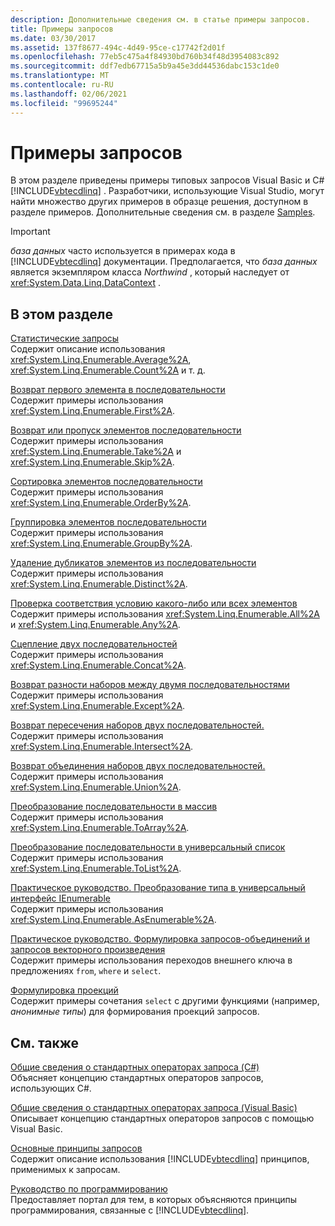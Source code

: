 ```yaml
---
description: Дополнительные сведения см. в статье примеры запросов.
title: Примеры запросов
ms.date: 03/30/2017
ms.assetid: 137f8677-494c-4d49-95ce-c17742f2d01f
ms.openlocfilehash: 77eb5c475a4f84930bd760b34f48d3954083c892
ms.sourcegitcommit: ddf7edb67715a5b9a45e3dd44536dabc153c1de0
ms.translationtype: MT
ms.contentlocale: ru-RU
ms.lasthandoff: 02/06/2021
ms.locfileid: "99695244"
---
```

# <a name="query-examples"></a>Примеры запросов

В этом разделе приведены примеры типовых запросов Visual Basic и C# [!INCLUDE[vbtecdlinq](../../../../../../includes/vbtecdlinq-md.md)] . Разработчики, использующие Visual Studio, могут найти множество других примеров в образце решения, доступном в разделе примеров. Дополнительные сведения см. в разделе [Samples](samples.md).  
  
> [!IMPORTANT]
> *база данных* часто используется в примерах кода в [!INCLUDE[vbtecdlinq](../../../../../../includes/vbtecdlinq-md.md)] документации. Предполагается, что *база данных* является экземпляром класса *Northwind* , который наследует от <xref:System.Data.Linq.DataContext> .  
  
## <a name="in-this-section"></a>В этом разделе  

 [Статистические запросы](aggregate-queries.md)  
 Содержит описание использования <xref:System.Linq.Enumerable.Average%2A>, <xref:System.Linq.Enumerable.Count%2A> и т. д.  
  
 [Возврат первого элемента в последовательности](return-the-first-element-in-a-sequence.md)  
 Содержит примеры использования <xref:System.Linq.Enumerable.First%2A>.  
  
 [Возврат или пропуск элементов последовательности](return-or-skip-elements-in-a-sequence.md)  
 Содержит примеры использования <xref:System.Linq.Enumerable.Take%2A> и <xref:System.Linq.Enumerable.Skip%2A>.  
  
 [Сортировка элементов последовательности](sort-elements-in-a-sequence.md)  
 Содержит примеры использования <xref:System.Linq.Enumerable.OrderBy%2A>.  
  
 [Группировка элементов последовательности](group-elements-in-a-sequence.md)  
 Содержит примеры использования <xref:System.Linq.Enumerable.GroupBy%2A>.  
  
 [Удаление дубликатов элементов из последовательности](eliminate-duplicate-elements-from-a-sequence.md)  
 Содержит примеры использования <xref:System.Linq.Enumerable.Distinct%2A>.  
  
 [Проверка соответствия условию какого-либо или всех элементов](determine-if-any-or-all-elements-in-a-sequence-satisfy-a-condition.md)  
 Содержит примеры использования <xref:System.Linq.Enumerable.All%2A> и <xref:System.Linq.Enumerable.Any%2A>.  
  
 [Сцепление двух последовательностей](concatenate-two-sequences.md)  
 Содержит примеры использования <xref:System.Linq.Enumerable.Concat%2A>.  
  
 [Возврат разности наборов между двумя последовательностями](return-the-set-difference-between-two-sequences.md)  
 Содержит примеры использования <xref:System.Linq.Enumerable.Except%2A>.  
  
 [Возврат пересечения наборов двух последовательностей.](return-the-set-intersection-of-two-sequences.md)  
 Содержит примеры использования <xref:System.Linq.Enumerable.Intersect%2A>.  
  
 [Возврат объединения наборов двух последовательностей.](return-the-set-union-of-two-sequences.md)  
 Содержит примеры использования <xref:System.Linq.Enumerable.Union%2A>.  
  
 [Преобразование последовательности в массив](convert-a-sequence-to-an-array.md)  
 Содержит примеры использования <xref:System.Linq.Enumerable.ToArray%2A>.  
  
 [Преобразование последовательности в универсальный список](convert-a-sequence-to-a-generic-list.md)  
 Содержит примеры использования <xref:System.Linq.Enumerable.ToList%2A>.  
  
 [Практическое руководство. Преобразование типа в универсальный интерфейс IEnumerable](convert-a-type-to-a-generic-ienumerable.md)  
 Содержит примеры использования <xref:System.Linq.Enumerable.AsEnumerable%2A>.  
  
 [Практическое руководство. Формулировка запросов-объединений и запросов векторного произведения](formulate-joins-and-cross-product-queries.md)  
 Содержит примеры использования переходов внешнего ключа в предложениях `from`, `where` и `select`.  
  
 [Формулировка проекций](formulate-projections.md)  
 Содержит примеры сочетания `select` с другими функциями (например, *анонимные типы*) для формирования проекций запросов.  
  
## <a name="related-sections"></a>См. также  

 [Общие сведения о стандартных операторах запроса (C#)](../../../../../csharp/programming-guide/concepts/linq/standard-query-operators-overview.md)  
 Объясняет концепцию стандартных операторов запросов, использующих C#.  
  
 [Общие сведения о стандартных операторах запроса (Visual Basic)](../../../../../visual-basic/programming-guide/concepts/linq/standard-query-operators-overview.md)  
 Описывает концепцию стандартных операторов запросов с помощью Visual Basic.  
  
 [Основные принципы запросов](query-concepts.md)  
 Содержит описание использования [!INCLUDE[vbtecdlinq](../../../../../../includes/vbtecdlinq-md.md)] принципов, применимых к запросам.  
  
 [Руководство по программированию](programming-guide.md)  
 Предоставляет портал для тем, в которых объясняются принципы программирования, связанные с [!INCLUDE[vbtecdlinq](../../../../../../includes/vbtecdlinq-md.md)].
